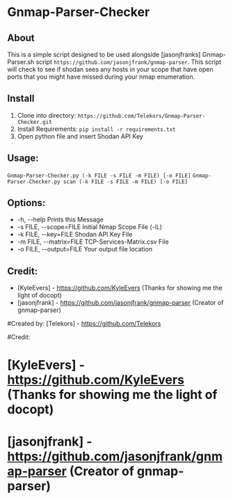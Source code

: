 # Gnmap-Parser-Checker

## About
This is a simple script designed to be used alongside [jasonjfranks] Gnmap-Parser.sh script `https://github.com/jasonjfrank/gnmap-parser`. This script will check to see if shodan sees any hosts in your scope that have open ports that you might have missed during your nmap enumeration.

## Install
1. Clone into directory: `https://github.com/Telekors/Gnmap-Parser-Checker.git`
2. Install Requirements: `pip install -r requirements.txt`
3. Open python file and insert Shodan API Key

## Usage:
`Gnmap-Parser-Checker.py (-k FILE -s FILE -m FILE) [-o FILE]`
`Gnmap-Parser-Checker.py scan (-k FILE -s FILE -m FILE) [-o FILE]`

## Options:
* -h, --help             Prints this Message
* -s FILE, --scope=FILE  Initial Nmap Scope File (-iL)
* -k FILE, --key=FILE    Shodan API Key File
* -m FILE, --matrix=FILE TCP-Services-Matrix.csv File
* -o FILE, --output=FILE Your output file location

## Credit: 
* [KyleEvers] - https://github.com/KyleEvers (Thanks for showing me the light of docopt)
* [jasonjfrank] - https://github.com/jasonjfrank/gnmap-parser (Creator of gnmap-parser)

#Created by: [Telekors] - https://github.com/Telekors

#Credit: 
#    [KyleEvers] - https://github.com/KyleEvers (Thanks for showing me the light of docopt)
#    [jasonjfrank] - https://github.com/jasonjfrank/gnmap-parser (Creator of gnmap-parser)
